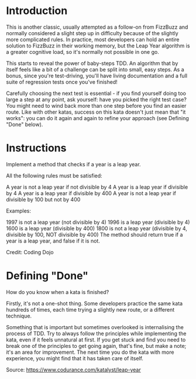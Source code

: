# Introduction
This is another classic, usually attempted as a follow-on from FizzBuzz and normally considered a slight step up in difficulty because of the slightly more complicated rules. In practice, most developers can hold an entire solution to FizzBuzz in their working memory, but the Leap Year algorithm is a greater cognitive load, so it's normally not possible in one go.

This starts to reveal the power of baby-steps TDD. An algorithm that by itself feels like a bit of a challenge can be split into small, easy steps. As a bonus, since you're test-driving, you'll have living documentation and a full suite of regression tests once you've finished!

Carefully choosing the next test is essential - if you find yourself doing too large a step at any point, ask yourself: have you picked the right test case? You might need to wind back more than one step before you find an easier route. Like with other katas, success on this kata doesn't just mean that "it works": you can do it again and again to refine your approach (see Defining "Done" below).

# Instructions
Implement a method that checks if a year is a leap year.

All the following rules must be satisfied:

A year is not a leap year if not divisible by 4
A year is a leap year if divisible by 4
A year is a leap year if divisible by 400
A year is not a leap year if divisible by 100 but not by 400

Examples:

1997 is not a leap year (not divisible by 4)
1996 is a leap year (divisible by 4)
1600 is a leap year (divisible by 400)
1800 is not a leap year (divisible by 4, divisible by 100, NOT divisible by 400)
The method should return true if a year is a leap year, and false if it is not.

Credit: Coding Dojo

# Defining "Done"
How do you know when a kata is finished?

Firstly, it's not a one-shot thing. Some developers practice the same kata hundreds of times, each time trying a slightly new route, or a different technique.

Something that is important but sometimes overlooked is internalising the process of TDD. Try to always follow the principles while implementing the kata, even if it feels unnatural at first. If you get stuck and find you need to break one of the principles to get going again, that's fine, but make a note; it's an area for improvement. The next time you do the kata with more experience, you might find that it has taken care of itself.

Source: https://www.codurance.com/katalyst/leap-year
